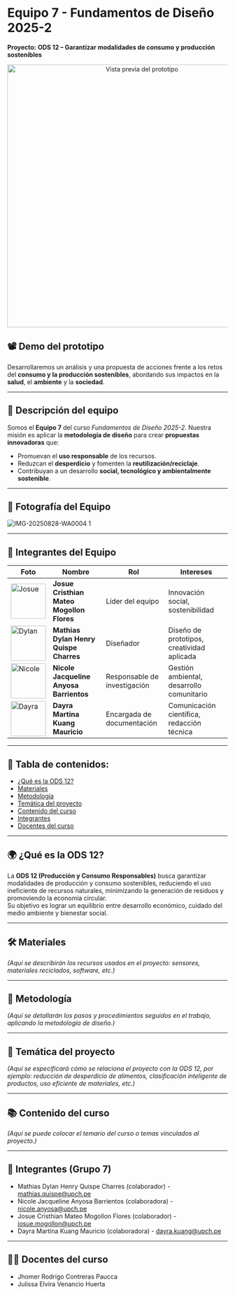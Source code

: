 # Equipo 7 - Fundamentos de Diseño 2025-2

**Proyecto:** **ODS 12 – Garantizar modalidades de consumo y producción sostenibles**

<p align="center">
  <img src="Recursos - Imàgenes/200-ODS-12.gif" alt="Vista previa del prototipo" width="600"/>
</p>

## 📽️ Demo del prototipo
Desarrollaremos un análisis y una propuesta de acciones frente a los retos del **consumo y la producción sostenibles**, abordando sus impactos en la **salud**, el **ambiente** y la **sociedad**.

---

## 👥 Descripción del equipo
Somos el **Equipo 7** del curso *Fundamentos de Diseño 2025-2*. Nuestra misión es aplicar la **metodología de diseño** para crear **propuestas innovadoras** que:
- Promuevan el **uso responsable** de los recursos.
- Reduzcan el **desperdicio** y fomenten la **reutilización/reciclaje**.
- Contribuyan a un desarrollo **social, tecnológico y ambientalmente sostenible**.

---

## 📸 Fotografía del Equipo
![IMG-20250828-WA0004 1](https://github.com/user-attachments/assets/0a4e330e-6d46-49d8-8c06-36d7d69c9a28)

---

## 👥 Integrantes del Equipo  

| Foto                                                                 | Nombre                                | Rol                          | Intereses                                      |
|----------------------------------------------------------------------|---------------------------------------|------------------------------|------------------------------------------------|
| <img src="Recursos - Imàgenes/Josue.jpg" alt="Josue" width="80"/>    | **Josue Cristhian Mateo Mogollon Flores** | Líder del equipo            | Innovación social, sostenibilidad              |
| <img src="Recursos - Imàgenes/DylanXD.jpg" alt="Dylan" width="80"/>  | **Mathias Dylan Henry Quispe Charres**  | Diseñador                   | Diseño de prototipos, creatividad aplicada     |
| <img src="Recursos - Imàgenes/Foto1.jpg" alt="Nicole" width="80"/>   | **Nicole Jacqueline Anyosa Barrientos** | Responsable de investigación | Gestión ambiental, desarrollo comunitario      |
| <img src="Recursos - Imàgenes/Dayra.jpg" alt="Dayra" width="80"/>    | **Dayra Martina Kuang Mauricio**        | Encargada de documentación  | Comunicación científica, redacción técnica     |

---

## 📑 Tabla de contenidos:
- [¿Qué es la ODS 12?](#qué-es-la-ods-12)  
- [Materiales](#materiales)  
- [Metodología](#metodología)  
- [Temática del proyecto](#temática-del-proyecto)  
- [Contenido del curso](#contenido-del-curso)  
- [Integrantes](#integrantes)  
- [Docentes del curso](#docentes-del-curso)  

---

## 🌍 ¿Qué es la ODS 12?
La **ODS 12 (Producción y Consumo Responsables)** busca garantizar modalidades de producción y consumo sostenibles, reduciendo el uso ineficiente de recursos naturales, minimizando la generación de residuos y promoviendo la economía circular.  
Su objetivo es lograr un equilibrio entre desarrollo económico, cuidado del medio ambiente y bienestar social.

---

## 🛠️ Materiales
*(Aquí se describirán los recursos usados en el proyecto: sensores, materiales reciclados, software, etc.)*

---

## 🧩 Metodología
*(Aquí se detallarán los pasos y procedimientos seguidos en el trabajo, aplicando la metodología de diseño.)*

---

## 🎯 Temática del proyecto
*(Aquí se especificará cómo se relaciona el proyecto con la ODS 12, por ejemplo: reducción de desperdicio de alimentos, clasificación inteligente de productos, uso eficiente de materiales, etc.)*

---

## 📚 Contenido del curso
*(Aquí se puede colocar el temario del curso o temas vinculados al proyecto.)*

---

## 👥 Integrantes (Grupo 7)
- Mathias Dylan Henry Quispe Charres (colaborador) - mathias.quispe@upch.pe  
- Nicole Jacqueline Anyosa Barrientos (colaboradora) - nicole.anyosa@upch.pe  
- Josue Cristhian Mateo Mogollon Flores (colaborador) - josue.mogollon@upch.pe  
- Dayra Martina Kuang Mauricio (colaboradora) - dayra.kuang@upch.pe  

---

## 👩‍🏫 Docentes del curso
- Jhomer Rodrigo Contreras Paucca  
- Julissa Elvira Venancio Huerta  
